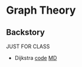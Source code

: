 # Graph Theory

## Backstory
JUST FOR CLASS

* Dijkstra
  [code](<https://github.com/C-Joey/Graph-Theory/blob/master/Dijkstra.py>)
  [MD](https://github.com/C-Joey/Graph-Theory/blob/master/Dijkstra.md)
